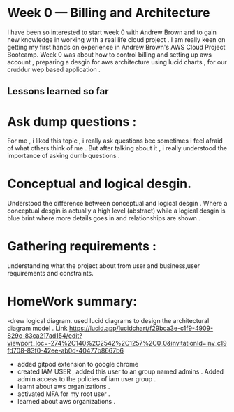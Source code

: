 # Week 0 — Billing and Architecture
I have been so interested to start week 0 with Andrew Brown and to gain new knowledge in working with a real life cloud project .
I am really keen on getting my first hands on experience in Andrew Brown's AWS Cloud Project Bootcamp. 
Week 0 was about how to control billing and setting up aws account , preparing a desgin for aws architecture using lucid charts , for our cruddur wep based application .

## Lessons learned so far 
# Ask dump questions :
For me , i liked this topic , i really ask questions bec sometimes i feel afraid of what others think of me .
But after talking about it , i really understood the importance of asking dumb questions .


# Conceptual and logical desgin.
Understood the difference between conceptual and logical desgin .
Where a conceptual desgin is actually a high level (abstract) while a logical desgin is blue brint where more details goes in and relationships are shown . 

# Gathering requirements : 
understanding what the project about from user and business,user requirements and constraints.


# HomeWork summary:
-drew logical diagram.
used lucid diagrams to design the architectural diagram model .
 Link https://lucid.app/lucidchart/f29bca3e-c1f9-4909-829c-83ca217ad154/edit?viewport_loc=-274%2C140%2C2542%2C1257%2C0_0&invitationId=inv_c19fd708-83f0-42ee-ab0d-40477b8667b6
- added gitpod extension to google chrome
- created IAM USER , added this user to an group named admins . Added admin access to the policies of iam user group .
- learnt about aws organizations .
- activated MFA for my root user .
- learned about aws organizations .


